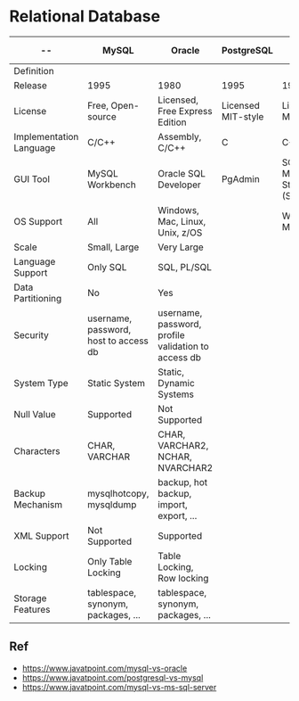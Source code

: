 # Relational Database


--                      | MySQL                                 | Oracle                                  | PostgreSQL         | MS SQL Server
------------------------|---------------------------------------|-----------------------------------------|--------------------|--------------
Definition              |                                       |                                         |                    | 
Release                 | 1995                                  | 1980                                    | 1995               | 1989
License                 | Free, Open-source                     | Licensed, Free Express Edition          | Licensed MIT-style | Licensed Microsoft
Implementation Language | C/C++                                 | Assembly, C/C++                         | C                  | C++
GUI Tool                | MySQL Workbench                       | Oracle SQL Developer                    | PgAdmin            | SQL Server Management Studio (SSMS)
OS Support              | All                                   | Windows, Mac, Linux, Unix, z/OS         |                    | Windows, Mac, Linux
Scale                   | Small, Large                          | Very Large                              | 
Language Support        | Only SQL                              | SQL, PL/SQL                             | 
Data Partitioning       | No                                    | Yes                                     | 
Security                | username, password, host to access db | username, password, profile validation to access db | 
System Type             | Static System                         | Static, Dynamic Systems                 | 
Null Value              | Supported                             | Not Supported                           | 
Characters              | CHAR, VARCHAR                         | CHAR, VARCHAR2, NCHAR, NVARCHAR2        | 
Backup Mechanism        | mysqlhotcopy, mysqldump               | backup, hot backup, import, export, ... | 
XML Support             | Not Supported                         | Supported                               | 
Locking                 | Only Table Locking                    | Table Locking, Row locking              | 
Storage Features        | tablespace, synonym, packages, ...    | tablespace, synonym, packages, ...      | 




## Ref
* https://www.javatpoint.com/mysql-vs-oracle
* https://www.javatpoint.com/postgresql-vs-mysql
* https://www.javatpoint.com/mysql-vs-ms-sql-server
